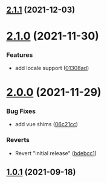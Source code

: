 ## [2.1.1](https://github.com/MrDeerly/vue-timeago3/compare/v2.1.0...v2.1.1) (2021-12-03)



# [2.1.0](https://github.com/MrDeerly/vue-timeago3/compare/v2.1.0...v2.1.1) (2021-11-30)


### Features

* add locale support ([01308ad](https://github.com/MrDeerly/vue-timeago3/commit/01308adab8313f3e5ddec4ea8e5e5c3c25d676fd))



# [2.0.0](https://github.com/MrDeerly/vue-timeago3/compare/v2.1.0...v2.1.1) (2021-11-29)


### Bug Fixes

* add vue shims ([06c21cc](https://github.com/MrDeerly/vue-timeago3/commit/06c21ccf7580d1f3e65c241f1ad78fc5fbc82c61))


### Reverts

* Revert "initial release" ([bdebcc1](https://github.com/MrDeerly/vue-timeago3/commit/bdebcc17c9d7b8dcd92359235864db41405bfe09))



## [1.0.1](https://github.com/MrDeerly/vue-timeago3/compare/v2.1.0...v2.1.1) (2021-09-18)

